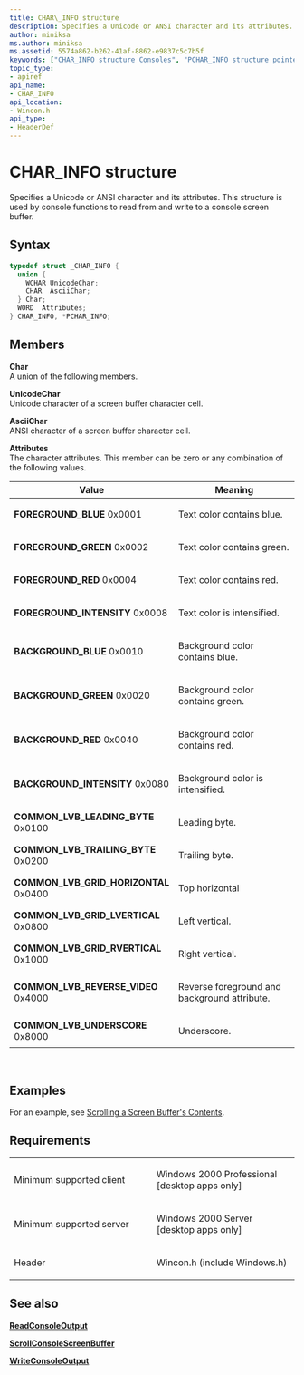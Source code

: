 ```yaml
---
title: CHAR\_INFO structure
description: Specifies a Unicode or ANSI character and its attributes. This structure is used by console functions to read from and write to a console screen buffer.
author: miniksa
ms.author: miniksa
ms.assetid: 5574a862-b262-41af-8862-e9837c5c7b5f
keywords: ["CHAR_INFO structure Consoles", "PCHAR_INFO structure pointer Consoles"]
topic_type:
- apiref
api_name:
- CHAR_INFO
api_location:
- Wincon.h
api_type:
- HeaderDef
---
```


# CHAR\_INFO structure


Specifies a Unicode or ANSI character and its attributes. This structure is used by console functions to read from and write to a console screen buffer.

Syntax
------

```C++
typedef struct _CHAR_INFO {
  union {
    WCHAR UnicodeChar;
    CHAR  AsciiChar;
  } Char;
  WORD  Attributes;
} CHAR_INFO, *PCHAR_INFO;
```

Members
-------

**Char**  
A union of the following members.

**UnicodeChar**  
Unicode character of a screen buffer character cell.

**AsciiChar**  
ANSI character of a screen buffer character cell.

**Attributes**  
The character attributes. This member can be zero or any combination of the following values.

<table>
<colgroup>
<col width="50%" />
<col width="50%" />
</colgroup>
<thead>
<tr class="header">
<th>Value</th>
<th>Meaning</th>
</tr>
</thead>
<tbody>
<tr class="odd">
<td><span id="FOREGROUND_BLUE"></span><span id="foreground_blue"></span>
<strong>FOREGROUND_BLUE</strong>
0x0001</td>
<td><p>Text color contains blue.</p></td>
</tr>
<tr class="even">
<td><span id="FOREGROUND_GREEN"></span><span id="foreground_green"></span>
<strong>FOREGROUND_GREEN</strong>
0x0002</td>
<td><p>Text color contains green.</p></td>
</tr>
<tr class="odd">
<td><span id="FOREGROUND_RED"></span><span id="foreground_red"></span>
<strong>FOREGROUND_RED</strong>
0x0004</td>
<td><p>Text color contains red.</p></td>
</tr>
<tr class="even">
<td><span id="FOREGROUND_INTENSITY"></span><span id="foreground_intensity"></span>
<strong>FOREGROUND_INTENSITY</strong>
0x0008</td>
<td><p>Text color is intensified.</p></td>
</tr>
<tr class="odd">
<td><span id="BACKGROUND_BLUE"></span><span id="background_blue"></span>
<strong>BACKGROUND_BLUE</strong>
0x0010</td>
<td><p>Background color contains blue.</p></td>
</tr>
<tr class="even">
<td><span id="BACKGROUND_GREEN"></span><span id="background_green"></span>
<strong>BACKGROUND_GREEN</strong>
0x0020</td>
<td><p>Background color contains green.</p></td>
</tr>
<tr class="odd">
<td><span id="BACKGROUND_RED"></span><span id="background_red"></span>
<strong>BACKGROUND_RED</strong>
0x0040</td>
<td><p>Background color contains red.</p></td>
</tr>
<tr class="even">
<td><span id="BACKGROUND_INTENSITY"></span><span id="background_intensity"></span>
<strong>BACKGROUND_INTENSITY</strong>
0x0080</td>
<td><p>Background color is intensified.</p></td>
</tr>
<tr class="odd">
<td><span id="COMMON_LVB_LEADING_BYTE"></span><span id="common_lvb_leading_byte"></span>
<strong>COMMON_LVB_LEADING_BYTE</strong>
0x0100</td>
<td><p>Leading byte.</p></td>
</tr>
<tr class="even">
<td><span id="COMMON_LVB_TRAILING_BYTE"></span><span id="common_lvb_trailing_byte"></span>
<strong>COMMON_LVB_TRAILING_BYTE</strong>
0x0200</td>
<td><p>Trailing byte.</p></td>
</tr>
<tr class="odd">
<td><span id="COMMON_LVB_GRID_HORIZONTAL"></span><span id="common_lvb_grid_horizontal"></span>
<strong>COMMON_LVB_GRID_HORIZONTAL</strong>
0x0400</td>
<td><p>Top horizontal</p></td>
</tr>
<tr class="even">
<td><span id="COMMON_LVB_GRID_LVERTICAL"></span><span id="common_lvb_grid_lvertical"></span>
<strong>COMMON_LVB_GRID_LVERTICAL</strong>
0x0800</td>
<td><p>Left vertical.</p></td>
</tr>
<tr class="odd">
<td><span id="COMMON_LVB_GRID_RVERTICAL"></span><span id="common_lvb_grid_rvertical"></span>
<strong>COMMON_LVB_GRID_RVERTICAL</strong>
0x1000</td>
<td><p>Right vertical.</p></td>
</tr>
<tr class="even">
<td><span id="COMMON_LVB_REVERSE_VIDEO"></span><span id="common_lvb_reverse_video"></span>
<strong>COMMON_LVB_REVERSE_VIDEO</strong>
0x4000</td>
<td><p>Reverse foreground and background attribute.</p></td>
</tr>
<tr class="odd">
<td><span id="COMMON_LVB_UNDERSCORE"></span><span id="common_lvb_underscore"></span>
<strong>COMMON_LVB_UNDERSCORE</strong>
0x8000</td>
<td><p>Underscore.</p></td>
</tr>
<tr class="even">
</tr>
<tr class="odd">
</tr>
<tr class="even">
</tr>
<tr class="odd">
</tr>
<tr class="even">
</tr>
<tr class="odd">
</tr>
<tr class="even">
</tr>
<tr class="odd">
</tr>
<tr class="even">
</tr>
<tr class="odd">
</tr>
<tr class="even">
</tr>
<tr class="odd">
</tr>
<tr class="even">
</tr>
</tbody>
</table>

 

Examples
--------

For an example, see [Scrolling a Screen Buffer's Contents](scrolling-a-screen-buffer-s-contents.md).

Requirements
------------

<table>
<colgroup>
<col width="50%" />
<col width="50%" />
</colgroup>
<tbody>
<tr class="odd">
<td><p>Minimum supported client</p></td>
<td><p>Windows 2000 Professional [desktop apps only]</p></td>
</tr>
<tr class="even">
<td><p>Minimum supported server</p></td>
<td><p>Windows 2000 Server [desktop apps only]</p></td>
</tr>
<tr class="odd">
<td><p>Header</p></td>
<td>Wincon.h (include Windows.h)</td>
</tr>
</tbody>
</table>

## <span id="see_also"></span>See also


[**ReadConsoleOutput**](readconsoleoutput.md)

[**ScrollConsoleScreenBuffer**](scrollconsolescreenbuffer.md)

[**WriteConsoleOutput**](writeconsoleoutput.md)

 

 




